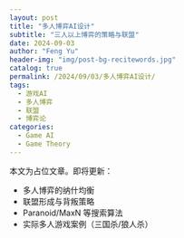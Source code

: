 ```yaml
---
layout: post
title: "多人博弈AI设计"
subtitle: "三人以上博弈的策略与联盟"
date: 2024-09-03
author: "Feng Yu"
header-img: "img/post-bg-recitewords.jpg"
catalog: true
permalink: /2024/09/03/多人博弈AI设计/
tags:
  - 游戏AI
  - 多人博弈
  - 联盟
  - 博弈论
categories:
  - Game AI
  - Game Theory
---
```


本文为占位文章。即将更新：
- 多人博弈的纳什均衡
- 联盟形成与背叛策略
- Paranoid/MaxN 等搜索算法
- 实际多人游戏案例（三国杀/狼人杀）
